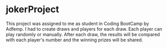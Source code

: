 # jokerProject
This project was assigned to me as student in Coding BootCamp by Adfemp. I had to create draws and players for each draw. Each player can play randomly or manually. After each draw, the results will be compared with each player's number and the winning prizes will be shared. 
